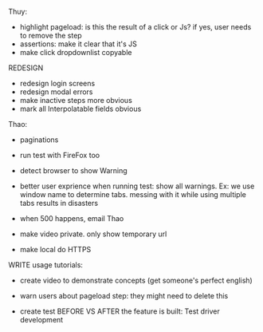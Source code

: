 Thuy:
- highlight pageload: is this the result of a click or Js? if yes, user needs to remove the step
- assertions: make it clear that it's JS
- make click dropdownlist copyable



REDESIGN
- redesign login screens
- redesign modal errors
- make inactive steps more obvious
- mark all Interpolatable fields obvious



Thao:
- paginations
- run test with FireFox too
- detect browser to show Warning

- better user exprience when running test: show all warnings. Ex: we use window name to determine tabs. messing with it while using multiple tabs results in disasters

- when 500 happens, email Thao
- make video private. only show temporary url
- make local do HTTPS



WRITE usage tutorials:
- create video to demonstrate concepts (get someone's perfect english)
- warn users about pageload step: they might need to delete this

- create test BEFORE VS AFTER the feature is built: Test driver development

